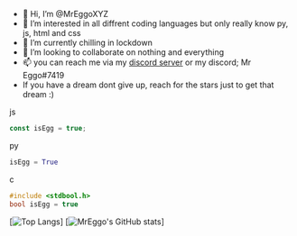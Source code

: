 - 👋 Hi, I’m @MrEggoXYZ
- 👀 I’m interested in all diffrent coding languages but only really know py, js, html and css
- 🌱 I’m currently chilling in lockdown
- 💞️ I’m looking to collaborate on nothing and everything
- 📫 you can reach me via my [discord server](https://discord.gg/4sqCTqxvKA) or my discord; Mr Eggo#7419
- If you have a dream dont give up, reach for the stars just to get that dream :)

js
```javascript
const isEgg = true;
```
py
```python
isEgg = True
```
c
```c
#include <stdbool.h>
bool isEgg = true
```

[![Top Langs](https://github-readme-stats.vercel.app/api/top-langs/?username=MrEggoXYZ&theme=tokyonight)]
[![MrEggo's GitHub stats](https://github-readme-stats.vercel.app/api?username=MrEggoXYZ&count_private=true&theme=tokyonight)]

